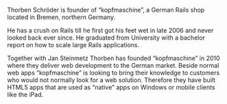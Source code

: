 Thorben Schröder is founder of “kopfmaschine”, a German Rails shop located in Bremen, northern Germany.

He has a crush on Rails till he first got his feet wet in late 2006 and never looked back ever since. He graduated from University with a bachelor report on how to scale large Rails applications.

Together with Jan Steinmetz Thorben has founded “kopfmaschine” in 2010 where they deliver web development to the German market. Beside normal web apps “kopfmaschine” is looking to bring their knowledge to customers who would not normally look for a web solution. Therefore they have built HTML5 apps that are used as “native” apps on Windows or mobile clients like the iPad.